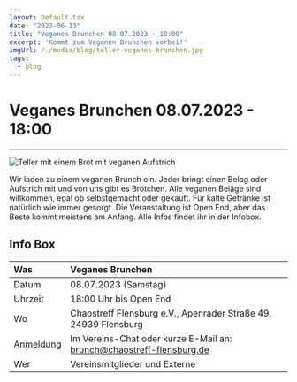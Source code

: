 ```yaml
---
layout: Default.tsx
date: "2023-06-13"
title: "Veganes Brunchen 08.07.2023 - 18:00"
excerpt: 'Kommt zum Veganen Brunchen vorbei!'
imgUrl: /./media/blog/teller-veganes-brunchen.jpg
tags:
  - blog
---
```


# Veganes Brunchen 08.07.2023 - 18:00


---


![Teller mit einem Brot mit veganen Aufstrich](/./media/blog/teller-veganes-brunchen.jpg)

Wir laden zu einem veganen Brunch ein. Jeder bringt einen Belag oder Aufstrich mit und von uns gibt es Brötchen. Alle veganen Beläge sind willkommen, egal ob selbstgemacht oder gekauft. Für kalte Getränke ist natürlich wie immer gesorgt. Die Veranstaltung ist Open End, aber das Beste kommt meistens am Anfang. Alle Infos findet ihr in der Infobox.

## Info Box

| Was | Veganes Brunchen |
| :-- | :-- |
| Datum | 08.07.2023 (Samstag) |
| Uhrzeit | 18:00 Uhr bis Open End |
| Wo | Chaostreff Flensburg e.V., Apenrader Straße 49, 24939 Flensburg |
| Anmeldung | Im Vereins-Chat oder kurze E-Mail an: brunch@chaostreff-flensburg.de |
| Wer | Vereinsmitglieder und Externe |